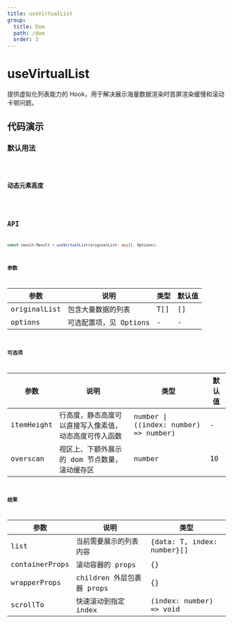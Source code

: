 ```yaml
---
title: useVirtualList
group:
  title: Dom
  path: /dom
  order: 3
---
```


# useVirtualList

提供虚拟化列表能力的 Hook，用于解决展示海量数据渲染时首屏渲染缓慢和滚动卡顿问题。

## 代码演示

### 默认用法

<code src="./demo/demo1.tsx" />

### 动态元素高度

<code src="./demo/demo2.tsx" />

## API

```typescript
const result:Result = useVirtualList(originalList: any[], Options);
```

### 参数

| 参数         | 说明                   | 类型 | 默认值 |
| ------------ | ---------------------- | ---- | ------ |
| originalList | 包含大量数据的列表     | T[]  | []     |
| options      | 可选配置项，见 Options | -    | -      |

### 可选项

| 参数       | 说明                                                   | 类型                                  | 默认值 |
| ---------- | ------------------------------------------------------ | ------------------------------------- | ------ |
| itemHeight | 行高度，静态高度可以直接写入像素值，动态高度可传入函数 | number \| ((index: number) => number) | -      |
| overscan   | 视区上、下额外展示的 dom 节点数量，滚动缓存区          | number                                | 10     |

### 结果

| 参数           | 说明                      | 类型                       |
| -------------- | ------------------------- | -------------------------- |
| list           | 当前需要展示的列表内容    | {data: T, index: number}[] |
| containerProps | 滚动容器的 props          | {}                         |
| wrapperProps   | children 外层包裹器 props | {}                         |
| scrollTo       | 快速滚动到指定 index      | (index: number) => void    |
